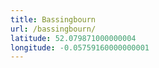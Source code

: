 ```yaml
---
title: Bassingbourn
url: /bassingbourn/
latitude: 52.079871000000004
longitude: -0.05759160000000001
---
```

